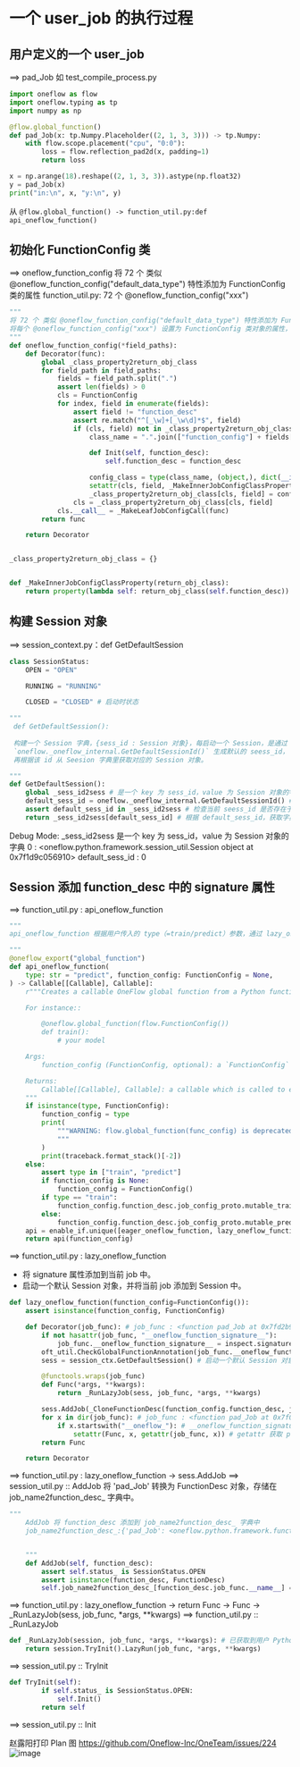 # 一个 user_job 的执行过程

## 用户定义的一个 user_job
==> pad_Job
如 test_compile_process.py
```.py
import oneflow as flow
import oneflow.typing as tp
import numpy as np

@flow.global_function()
def pad_Job(x: tp.Numpy.Placeholder((2, 1, 3, 3))) -> tp.Numpy:
    with flow.scope.placement("cpu", "0:0"):
        loss = flow.reflection_pad2d(x, padding=1)
        return loss

x = np.arange(18).reshape((2, 1, 3, 3)).astype(np.float32)
y = pad_Job(x)
print("in:\n", x, "y:\n", y)

```
从 `@flow.global_function() -> function_util.py:def api_oneflow_function()`


## 初始化 FunctionConfig 类
==> oneflow_function_config
将 72 个 类似 @oneflow_function_config("default_data_type") 特性添加为 FunctionConfig 类的属性
function_util.py: 72 个 @oneflow_function_config("xxx")

```.py
"""
将 72 个 类似 @oneflow_function_config("default_data_type") 特性添加为 FunctionConfig 类的属性
将每个 @oneflow_function_config("xxx") 设置为 FunctionConfig 类对象的属性，然后将该属性添加为 FunctionConfig 类的属性
"""
def oneflow_function_config(*field_paths):
    def Decorator(func):
        global _class_property2return_obj_class
        for field_path in field_paths:
            fields = field_path.split(".")
            assert len(fields) > 0
            cls = FunctionConfig
            for index, field in enumerate(fields):
                assert field != "function_desc"
                assert re.match("^[_\w]+[_\w\d]*$", field)
                if (cls, field) not in _class_property2return_obj_class:
                    class_name = ".".join(["function_config"] + fields[: index + 1]) # function_config.use_xla_jit

                    def Init(self, function_desc):
                        self.function_desc = function_desc

                    config_class = type(class_name, (object,), dict(__init__=Init)) # <class 'oneflow.python.framework.function_util.function_config.use_xla_jit'>
                    setattr(cls, field, _MakeInnerJobConfigClassProperty(config_class)) # 将 function_config.use_xla_jit 添加为 FunctionConfig 类的属性
                    _class_property2return_obj_class[cls, field] = config_class
                cls = _class_property2return_obj_class[cls, field]
            cls.__call__ = _MakeLeafJobConfigCall(func)
        return func

    return Decorator


_class_property2return_obj_class = {}


def _MakeInnerJobConfigClassProperty(return_obj_class):
    return property(lambda self: return_obj_class(self.function_desc)) # 返回 function_config.use_xla_jit 属性
```

## 构建 Session 对象
==> session_context.py：def GetDefaultSession
```.py
class SessionStatus:
    OPEN = "OPEN"

    RUNNING = "RUNNING"

    CLOSED = "CLOSED" # 启动时状态

```

```.py
"""
 def GetDefaultSession():
     
 构建一个 Session 字典，{sess_id : Session 对象}，每启动一个 Session，是通过
 `oneflow._oneflow_internal.GetDefaultSessionId()` 生成默认的 seess_id，
 再根据该 id 从 Seesion 字典里获取对应的 Session 对象。

"""
def GetDefaultSession():
    global _sess_id2sess # 是一个 key 为 sess_id，value 为 Session 对象的字典
    default_sess_id = oneflow._oneflow_internal.GetDefaultSessionId() # 生成默认的 default_sess_id
    assert default_sess_id in _sess_id2sess # 检查当前 seess_id 是否存在于 Session 字典里
    return _sess_id2sess[default_sess_id] # 根据 default_sess_id，获取字典对应的 value值， Session 对象

```
Debug Mode:
_sess_id2sess 是一个 key 为 sess_id，value 为 Session 对象的字典
0 : <oneflow.python.framework.session_util.Session object at 0x7f1d9c056910>
default_sess_id : 0

## Session 添加 function_desc 中的 signature 属性

==> function_util.py : api_oneflow_function
```.py
"""
api_oneflow_function 根据用户传入的 type（=train/predict）参数，通过 lazy_oneflow_function 获取 func_config(包含 job 对象地址)。

"""
@oneflow_export("global_function")
def api_oneflow_function(
    type: str = "predict", function_config: FunctionConfig = None,
) -> Callable[[Callable], Callable]:
    r"""Creates a callable OneFlow global function from a Python function.

    For instance::

        @oneflow.global_function(flow.FunctionConfig())
        def train():
            # your model

    Args:
        function_config (FunctionConfig, optional): a `FunctionConfig` object. Defaults to FunctionConfig().

    Returns:
        Callable[[Callable], Callable]: a callable which is called to execute the compiled function
    """
    if isinstance(type, FunctionConfig):
        function_config = type
        print(
            """WARNING: flow.global_function(func_config) is deprecated. Please replace it with flow.global_function(type, func_config).
            """
        )
        print(traceback.format_stack()[-2])
    else:
        assert type in ["train", "predict"]
        if function_config is None:
            function_config = FunctionConfig()
        if type == "train":
            function_config.function_desc.job_config_proto.mutable_train_conf()
        else:
            function_config.function_desc.job_config_proto.mutable_predict_conf()
    api = enable_if.unique([eager_oneflow_function, lazy_oneflow_function])
    return api(function_config)

```

==> function_util.py : lazy_oneflow_function
* 将 signature 属性添加到当前 job 中。
* 启动一个默认 Session 对象，并将当前 job 添加到 Session 中。


```.py
def lazy_oneflow_function(function_config=FunctionConfig()):
    assert isinstance(function_config, FunctionConfig)

    def Decorator(job_func): # job_func : <function pad_Job at 0x7fd2b9603710>
        if not hasattr(job_func, "__oneflow_function_signature__"):
            job_func.__oneflow_function_signature__ = inspect.signature(job_func) # 为当前 job 添加 signature 属性
        oft_util.CheckGlobalFunctionAnnotation(job_func.__oneflow_function_signature__)
        sess = session_ctx.GetDefaultSession() # 启动一个默认 Session 对象

        @functools.wraps(job_func)
        def Func(*args, **kwargs):
            return _RunLazyJob(sess, job_func, *args, **kwargs)

        sess.AddJob(_CloneFunctionDesc(function_config.function_desc, job_func)) # 当前 Session 添加 function_desc
        for x in dir(job_func): # job_func : <function pad_Job at 0x7f047078c320>
            if x.startswith("__oneflow_"): # __oneflow_function_signature__
                setattr(Func, x, getattr(job_func, x)) # getattr 获取 pad_Job 的 signature 属性，并将该属性添加为 Func 的属性
        return Func

    return Decorator
```


==> function_util.py : lazy_oneflow_function -> sess.AddJob
==> session_util.py :: AddJob
将  'pad_Job' 转换为 FunctionDesc 对象，存储在 job_name2function_desc_ 字典中。
```.py
"""
    AddJob 将 function_desc 添加到 job_name2function_desc_ 字典中
    job_name2function_desc_:{'pad_Job': <oneflow.python.framework.function_desc.FunctionDesc object at 0x7f047078b9d0>}


    """
    def AddJob(self, function_desc):
        assert self.status_ is SessionStatus.OPEN
        assert isinstance(function_desc, FunctionDesc)
        self.job_name2function_desc_[function_desc.job_func.__name__] = function_desc
```


==> function_util.py : lazy_oneflow_function -> return Func -> Func -> _RunLazyJob(sess, job_func, *args, **kwargs)
==> function_util.py :: _RunLazyJob

```.py
def _RunLazyJob(session, job_func, *args, **kwargs): # 已获取到用户 Python 端输入的参数
    return session.TryInit().LazyRun(job_func, *args, **kwargs)
```

==> session_util.py :: TryInit
```.py
def TryInit(self):
        if self.status_ is SessionStatus.OPEN:
            self.Init()
        return self
```
==> session_util.py :: Init



赵露阳打印 Plan 图
https://github.com/Oneflow-Inc/OneTeam/issues/224
![image](https://user-images.githubusercontent.com/31394900/126096332-3077be4a-cf3e-4ddb-b1de-6a7411e3ab21.png)


